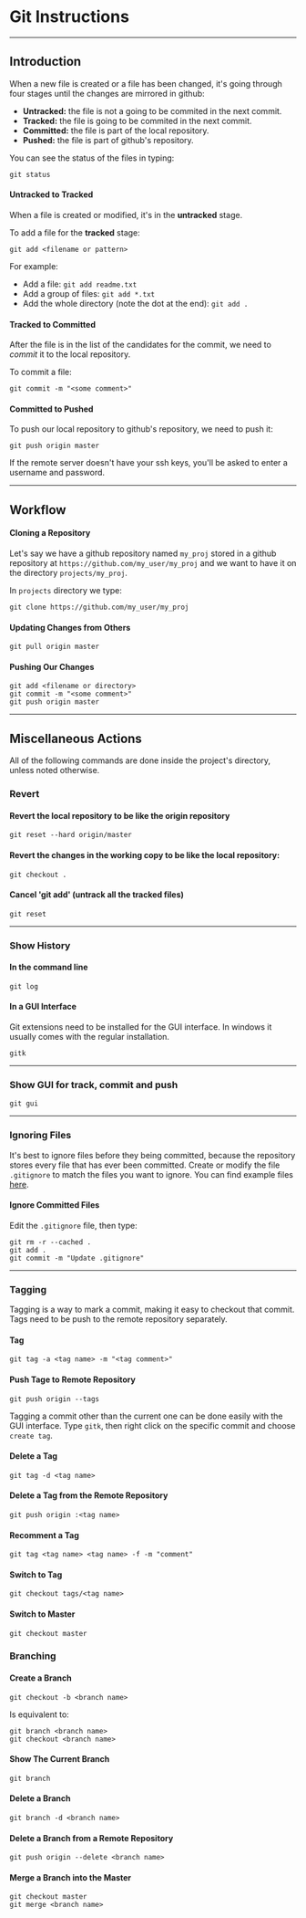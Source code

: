 Git Instructions
================

---

Introduction
------------

When a new file is created or a file has been changed, it's going through four stages until the changes are mirrored in github:

* **Untracked:** the file is not a going to be commited in the next commit. 
* **Tracked:** the file is going to be commited in the next commit.
* **Committed:** the file is part of the local repository.
* **Pushed:** the file is part of github's repository.

You can see the status of the files in typing:

	git status

#### Untracked to Tracked ####

When a file is created or modified, it's in the **untracked** stage.

To add a file for the **tracked** stage:

	git add <filename or pattern>

For example:

* Add a file: `git add readme.txt`
* Add a group of files: `git add *.txt`
* Add the whole directory (note the dot at the end): `git add .`

#### Tracked to Committed ####

After the file is in the list of the candidates for the commit, we need to *commit* it to the local repository.

To commit a file:

	git commit -m "<some comment>"

#### Committed to Pushed ####

To push our local repository to github's repository, we need to push it:

	git push origin master

If the remote server doesn't have your ssh keys, you'll be asked to enter a username and password.

---

Workflow
--------

#### Cloning a Repository ####

Let's say we have a github repository named `my_proj` stored in a github repository at `https://github.com/my_user/my_proj` and we want to have it on the directory `projects/my_proj`.

In `projects` directory we type:

	git clone https://github.com/my_user/my_proj

#### Updating Changes from Others ####

	git pull origin master

#### Pushing Our Changes ####

	git add <filename or directory>
	git commit -m "<some comment>"
	git push origin master

---

Miscellaneous Actions
---------------------

All of the following commands are done inside the project's directory, unless noted otherwise.

### Revert ###

#### Revert the local repository to be like the origin repository ####
	git reset --hard origin/master

#### Revert the changes in the working copy to be like the local repository: ####
	git checkout .

#### Cancel 'git add' (untrack all the tracked files) ####
	git reset

---

### Show History ###
#### In the command line ####
	git log

#### In a GUI Interface ####
Git extensions need to be installed for the GUI interface. In windows it usually comes with the regular installation.

	gitk
 
---

### Show GUI for track, commit and push ###
	git gui


---

### Ignoring Files ###

It's best to ignore files before they being committed, because the repository stores every file that has ever been committed. Create or modify the file `.gitignore` to match the files you want to ignore. You can find example files [here](https://github.com/github/gitignore).

#### Ignore Committed Files ####
Edit the `.gitignore` file, then type:

	git rm -r --cached .
	git add .
	git commit -m "Update .gitignore"

---

### Tagging ###

Tagging is a way to mark a commit, making it easy to checkout that commit. Tags need to be push to the remote repository separately.

#### Tag ####
	git tag -a <tag name> -m "<tag comment>"

#### Push Tage to Remote Repository ####
	git push origin --tags

Tagging a commit other than the current one can be done easily with the GUI interface. Type `gitk`, then right click on the specific commit and choose `create tag`.

#### Delete a Tag ####
	git tag -d <tag name>

#### Delete a Tag from the Remote Repository ####
	git push origin :<tag name>

#### Recomment a Tag ####
	git tag <tag name> <tag name> -f -m "comment"

#### Switch to Tag ####
	git checkout tags/<tag name>

#### Switch to Master ####
	git checkout master

### Branching ###

#### Create a Branch ####
	git checkout -b <branch name>

Is equivalent to:

	git branch <branch name>
	git checkout <branch name>

#### Show The Current Branch ####
	git branch

#### Delete a Branch ####
	git branch -d <branch name> 

#### Delete a Branch from a Remote Repository ####
	git push origin --delete <branch name>

#### Merge a Branch into the Master ####
	git checkout master
	git merge <branch name>